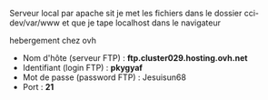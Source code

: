 Serveur local par apache sit je met les fichiers dans le dossier cci-dev/var/www et que je tape localhost dans le navigateur 



hebergement chez ovh

- Nom d'hôte (serveur FTP) : **ftp.cluster029.hosting.ovh.net**
- Identifiant (login FTP) : **pkygyaf**
- Mot de passe (password FTP) : Jesuisun68
- Port : **21**